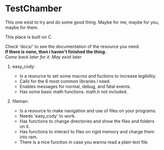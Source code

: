 # TestChamber
This one exist to try and do some good thing. Maybe for me, maybe for you, maybe for them.

This place is built on C.

Check 'docs/' to see the documentation of the resource you need.  
**If there is none, then i haven't finished the thing.**  
*Come back later for it. May exist later*

1. easy_cody:
    - Is a resource to set some macros and fuctions to increase legibility.
    - Calls for the 6 most common libraries i need.
    - Enables messages for normal, debug, and fatal events.
    - Has some basic math functions. math.h not included.

2. fileman:
    - Is a resource to make navigation and use of files on your programs.
    - Needs 'easy_cody' to work.
    - Has functions to change directories and show the files and folders on it.
    - Has functions to interact to files on rigid memory and charge them into ram.
    - There is a nice function in case you wanna read a plain text file.